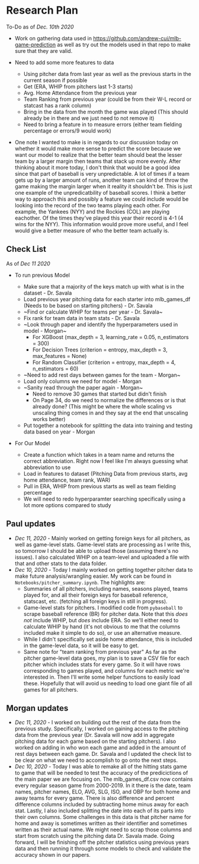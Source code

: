 # Research Plan

To-Do as of _Dec. 10th 2020_

- Work on gathering data used in https://github.com/andrew-cui/mlb-game-prediction as well as try out the models used in that repo to make sure that they are valid.
- Need to add some more features to data
  - Using pitcher data from last year as well as the previous starts in the current season if possible
  - Get (ERA, WHIP from pitchers last 1-3 starts)
  - Avg. Home Attendance from the previous year
  - Team Ranking from previous year (could be from their W-L record or statcast has a rank column)
  - Bring in the data from the month the game was played (This should already be in there and we just need to not remove it)
  - Need to bring a feature in to measure errors (either team fielding percentage or errors/9 would work)
  
  
- One note I wanted to make is in regards to our discussion today on whether it would make more sense to predict the score because we want our model to realize that the better team should beat the lesser team by a larger margin then teams that stack up more evenly. After thinking about it more today, I don't think that would be a good idea since that part of baseball is very unpredictable. A lot of times if a team gets up by a larger amount of runs, another team can kind of throw the game making the margin larger when it reality it shouldn't be. This is just one example of the unpredicatbility of baseball scores. I think a better way to approach this and possibly a feature we could include would be looking into the record of the two teams playing each other. For example, the Yankees (NYY) and the Rockies (COL) are playing eachother. Of the times they've played this year their record is 4-1 (4 wins for the NYY). This information would prove more useful, and I feel would give a better measure of who the better team actually is.


## Check List
As of _Dec 11 2020_
- To run previous Model
  - Make sure that a majority of the keys match up with what is in the dataset - Dr. Savala
  - Load previous year pitching data for each starter into mlb_games_df (Needs to be based on starting pitchers) - Dr. Savala
  - ~Find or calculate WHIP for teams per year - Dr. Savala~
  - Fix rank for team data in team stats - Dr. Savala
  - ~Look through paper and identify the hyperparameters used in model - Morgan~
    - For XGBoost (max_depth = 3, learning_rate = 0.05, n_estimators = 300)
    - For Decision Trees (criterion = entropy, max_depth = 3, max_features = None)
    - For Random Classifier (criterion = entropy, max_depth = 4, n_estimators = 60)
  - ~Need to add rest days between games for the team - Morgan~
  - Load only columns we need for model - Morgan
  - ~Sanity read through the paper again - Morgan~
    - Need to remove 30 games that started but didn't finish
    - On Page 34, do we need to normalize the differences or is that already done? (This might be where the whole scaling vs unscaling thing comes in and they say at the end that unscaling works better)
  - Put together a notebook for splitting the data into training and testing data based on year - Morgan
  
- For Our Model
  - Create a function which takes in a team name and returns the correct abbreviation. Right now I feel like I'm always guessing what abbreviation to use
  - Load in features to dataset (Pitching Data from previous starts, avg home attendance, team rank, WAR)
  - Pull in ERA, WHIP from previous starts as well as team fielding percentage 
  - We will need to redo hyperparamter searching specifically using a lot more options compared to study
  


## Paul updates
- _Dec 11, 2020_ - Mainly worked on getting foreign keys for all pitchers, as well as game-level stats. Game-level stats are processing as I write this, so tomorrow I should be able to upload those (assuming there's no issues). I also calculated WHIP on a team-level and uploaded a file with that and other stats to the data folder. 
- _Dec 10, 2020_ - Today I mainly worked on getting together pitcher data to make future analysis/wrangling easier. My work can be found in `Notebooks/pitcher_summary.ipynb`. The highlights are:
    - Summaries of all pitchers, including names, seasons played, teams played for, and all their foreign keys for baseball reference, statscast, etc. (fetching all foreign keys in still in progress).
    - Game-level stats for pitchers. I modified code from `pybaseball` to scrape baseball reference (BR) for pitcher data. Note that this _does not_ include WHIP, but _does_ include ERA. So we'll either need to calculate WHIP by hand (it's not obvious to me that the columns included make it simple to do so), or use an alternative measure.
    - While I didn't specifically set aside home attendance, this is included in the game-level data, so it will be easy to get.
    - Same note for "team ranking from previous year"
As far as the pitcher game-level data goes, my plan is to save a CSV file for each pitcher which includes stats for every game. So it will have rows corresponding to games played, and columns for each metric we're interested in. Then I'll write some helper functions to easily load these. Hopefully that will avoid us needing to load one giant file of all games for all pitchers.

## Morgan updates
- _Dec 11, 2020_ - I worked on building out the rest of the data from the previous study. Specifically, I worked on gaining access to the pitching data from the previous year (Dr. Savala will now add in aggregate pitching data for each game based on the starting pitchers). I also worked on adding in who won each game and added in the amount of rest days between each game. Dr. Savala and I updated the check list to be clear on what we need to accomplish to go onto the next steps.
- _Dec 10, 2020_ - Today I was able to remake all of the hitting stats game to game that will be needed to test the accuracy of the predicictions of the main paper we are focusing on. The mlb_games_df.csv now contains every regular season game from 2000-2019. In it there is the date, team names, pitcher names, ELO, AVG, SLG, ISO, and OBP for both home and away teams for every game. There is also difference and percent difference columns included by subtracting home minus away for each stat. Lastly, I also included splitting the date into each of its parts into their own columns. Some challenges in this data is that pitcher name for home and away is sometimes written as their identifier and sometimes written as their actual name. We might need to scrap those columns and start from scratch using the pitching data Dr. Savala made. Going forward, I will be finishing off the pitcher statistics using previous years data and then running it through some models to check and validate the accuracy shown in our papers.
